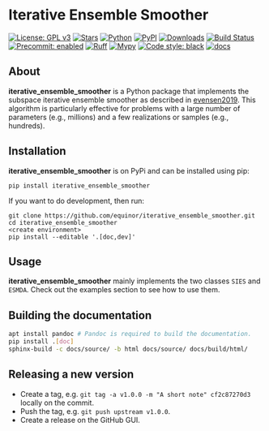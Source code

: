 Iterative Ensemble Smoother
===========================

[![License: GPL v3](https://img.shields.io/badge/License-GPLv3-blue.svg)](https://github.com/equinor/iterative_ensemble_smoother/blob/main/COPYING)
[![Stars](https://img.shields.io/github/stars/equinor/iterative_ensemble_smoother.svg?style=social&label=Star&maxAge=2592000)](https://github.com/equinor/iterative_ensemble_smoother/stargazers)
[![Python](https://img.shields.io/pypi/pyversions/iterative_ensemble_smoother.svg)](https://pypi.org/pypi/iterative_ensemble_smoother)
[![PyPI](https://img.shields.io/pypi/v/iterative_ensemble_smoother.svg)](https://pypi.org/pypi/iterative_ensemble_smoother)
[![Downloads](https://static.pepy.tech/badge/iterative_ensemble_smoother)](https://pepy.tech/project/iterative_ensemble_smoother)
[![Build Status](https://github.com/equinor/iterative_ensemble_smoother/actions/workflows/upload_to_pypi.yml/badge.svg)](https://github.com/equinor/iterative_ensemble_smoother/actions/workflows/main.yml)
[![Precommit: enabled](https://img.shields.io/badge/pre--commit-enabled-brightgreen?logo=pre-commit)](https://github.com/pre-commit/pre-commit)
[![Ruff](https://img.shields.io/endpoint?url=https://raw.githubusercontent.com/astral-sh/ruff/main/assets/badge/v2.json)](https://github.com/astral-sh/ruff)
[![Mypy](https://www.mypy-lang.org/static/mypy_badge.svg)](https://mypy-lang.org/)
[![Code style: black](https://img.shields.io/badge/code%20style-black-000000.svg)](https://github.com/psf/black)
[![docs](https://readthedocs.org/projects/iterative_ensemble_smoother/badge/?version=latest&style=plastic)](https://iterative-ensemble-smoother.readthedocs.io/)

## About

**iterative_ensemble_smoother** is a Python package that implements the subspace iterative ensemble smoother as described in [evensen2019](https://www.frontiersin.org/articles/10.3389/fams.2019.00047/full).
This algorithm is particularly effective for problems with a large number of parameters (e.g., millions) and a few realizations or samples (e.g., hundreds).

## Installation

**iterative_ensemble_smoother** is on PyPi and can be installed using pip:

```text
pip install iterative_ensemble_smoother
```

If you want to do development, then run:

```text
git clone https://github.com/equinor/iterative_ensemble_smoother.git
cd iterative_ensemble_smoother
<create environment>
pip install --editable '.[doc,dev]'
```

## Usage

**iterative_ensemble_smoother** mainly implements the two classes `SIES` and `ESMDA`.
Check out the examples section to see how to use them.

## Building the documentation

```bash
apt install pandoc # Pandoc is required to build the documentation.
pip install .[doc]
sphinx-build -c docs/source/ -b html docs/source/ docs/build/html/
```

## Releasing a new version

- Create a tag, e.g. `git tag -a v1.0.0 -m "A short note" cf2c87270d3` locally on the commit.
- Push the tag, e.g. `git push upstream v1.0.0`.
- Create a release on the GitHub GUI.
